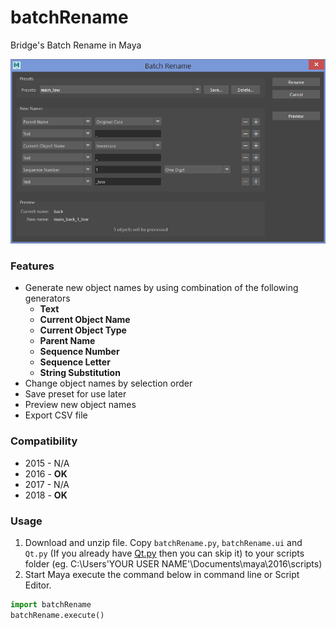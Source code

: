 # batchRename
Bridge's Batch Rename in Maya

<img src="https://github.com/Nichgon/batchRename/blob/master/doc/example1.png" width="650">

### Features
* Generate new object names by using combination of the following generators
  * **Text**
  * **Current Object Name**
  * **Current Object Type**
  * **Parent Name**
  * **Sequence Number**
  * **Sequence Letter**
  * **String Substitution**
* Change object names by selection order
* Save preset for use later
* Preview new object names
* Export CSV file

### Compatibility
* 2015 - N/A
* 2016 - **OK**
* 2017 - N/A
* 2018 - **OK**

### Usage
1. Download and unzip file. Copy `batchRename.py`, `batchRename.ui` and `Qt.py` (If you already have [Qt.py](https://github.com/mottosso/Qt.py) then you can skip it) to your scripts folder (eg. C:\Users\'YOUR USER NAME'\Documents\maya\2016\scripts) 
1. Start Maya execute the command below in command line or Script Editor.
```python
import batchRename
batchRename.execute()
```
